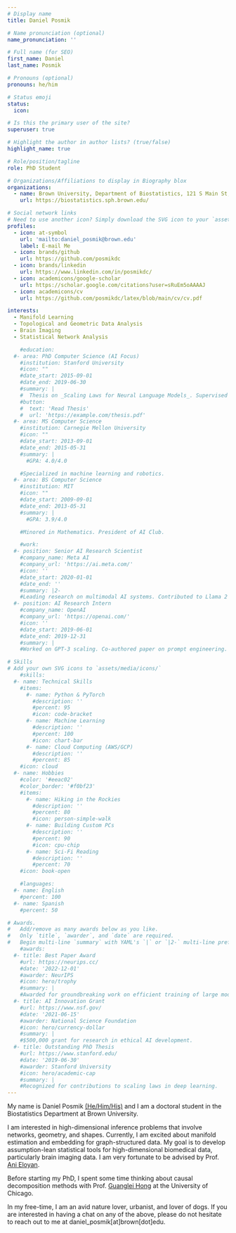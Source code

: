 ```yaml
---
# Display name
title: Daniel Posmik

# Name pronunciation (optional)
name_pronunciation: ''

# Full name (for SEO)
first_name: Daniel
last_name: Posmik

# Pronouns (optional)
pronouns: he/him

# Status emoji
status:
  icon: 

# Is this the primary user of the site?
superuser: true

# Highlight the author in author lists? (true/false)
highlight_name: true

# Role/position/tagline
role: PhD Student

# Organizations/Affiliations to display in Biography blox
organizations:
  - name: Brown University, Department of Biostatistics, 121 S Main St, Providence, RI 02903
    url: https://biostatistics.sph.brown.edu/

# Social network links
# Need to use another icon? Simply download the SVG icon to your `assets/media/icons/` folder.
profiles:
  - icon: at-symbol
    url: 'mailto:daniel_posmik@brown.edu'
    label: E-mail Me
  - icon: brands/github
    url: https://github.com/posmikdc
  - icon: brands/linkedin
    url: https://www.linkedin.com/in/posmikdc/
  - icon: academicons/google-scholar
    url: https://scholar.google.com/citations?user=sRuEm5oAAAAJ
  - icon: academicons/cv
    url: https://github.com/posmikdc/latex/blob/main/cv/cv.pdf

interests:
  - Manifold Learning
  - Topological and Geometric Data Analysis
  - Brain Imaging
  - Statistical Network Analysis

    #education:
  #- area: PhD Computer Science (AI Focus)
    #institution: Stanford University
    #icon: ""
    #date_start: 2015-09-01
    #date_end: 2019-06-30
    #summary: |
    #  Thesis on _Scaling Laws for Neural Language Models_. Supervised by Prof. Andrew Ng. Published 5 papers in NeurIPS and ICML, with 2 best paper awards.
    #button:
    #  text: 'Read Thesis'
    #  url: 'https://example.com/thesis.pdf'
  #- area: MS Computer Science
    #institution: Carnegie Mellon University
    #icon: ""
    #date_start: 2013-09-01
    #date_end: 2015-05-31
    #summary: |
      #GPA: 4.0/4.0

    #Specialized in machine learning and robotics.
  #- area: BS Computer Science
    #institution: MIT
    #icon: ""
    #date_start: 2009-09-01
    #date_end: 2013-05-31
    #summary: |
      #GPA: 3.9/4.0

    #Minored in Mathematics. President of AI Club.

    #work:
  #- position: Senior AI Research Scientist
    #company_name: Meta AI
    #company_url: 'https://ai.meta.com/'
    #icon: ''
    #date_start: 2020-01-01
    #date_end: ''
    #summary: |2-
    #Leading research on multimodal AI systems. Contributed to Llama 2 and other open-source models. 50+ citations in 3 years.
  #- position: AI Research Intern
    #company_name: OpenAI
    #company_url: 'https://openai.com/'
    #icon: ''
    #date_start: 2019-06-01
    #date_end: 2019-12-31
    #summary: |
    #Worked on GPT-3 scaling. Co-authored paper on prompt engineering.

# Skills
# Add your own SVG icons to `assets/media/icons/`
    #skills:
  #- name: Technical Skills
    #items:
      #- name: Python & PyTorch
        #description: ''
        #percent: 95
        #icon: code-bracket
      #- name: Machine Learning
        #description: ''
        #percent: 100
        #icon: chart-bar
      #- name: Cloud Computing (AWS/GCP)
        #description: ''
        #percent: 85
    #icon: cloud
  #- name: Hobbies
    #color: '#eeac02'
    #color_border: '#f0bf23'
    #items:
      #- name: Hiking in the Rockies
        #description: ''
        #percent: 80
        #icon: person-simple-walk
      #- name: Building Custom PCs
        #description: ''
        #percent: 90
        #icon: cpu-chip
      #- name: Sci-Fi Reading
        #description: ''
        #percent: 70
    #icon: book-open

    #languages:
  #- name: English
    #percent: 100
  #- name: Spanish
    #percent: 50

# Awards.
#   Add/remove as many awards below as you like.
#   Only `title`, `awarder`, and `date` are required.
#   Begin multi-line `summary` with YAML's `|` or `|2-` multi-line prefix and indent 2 spaces below.
    #awards:
  #- title: Best Paper Award
    #url: https://neurips.cc/
    #date: '2022-12-01'
    #awarder: NeurIPS
    #icon: hero/trophy
    #summary: |
    #Awarded for groundbreaking work on efficient training of large models.
  #- title: AI Innovation Grant
    #url: https://www.nsf.gov/
    #date: '2021-06-15'
    #awarder: National Science Foundation
    #icon: hero/currency-dollar
    #summary: |
    #$500,000 grant for research in ethical AI development.
  #- title: Outstanding PhD Thesis
    #url: https://www.stanford.edu/
    #date: '2019-06-30'
    #awarder: Stanford University
    #icon: hero/academic-cap
    #summary: |
    #Recognized for contributions to scaling laws in deep learning.
---
```


My name is Daniel Posmik [(He/Him/His)](https://pronouns.org/what-and-why) and I am a doctoral student in the Biostatistics Department at Brown University.

I am interested in high-dimensional inference problems that involve networks, geometry, and shapes. Currently, I am excited about manifold estimation and embedding for graph-structured data. My goal is to develop assumption-lean statistical tools for high-dimensional biomedical data, particularly brain imaging data. I am very fortunate to be advised by Prof. [Ani Eloyan](https://www.anieloyan.com/). 

Before starting my PhD, I spent some time thinking about causal decomposition methods with Prof. [Guanglei Hong](https://humdev.uchicago.edu/directory/guanglei-hong) at the University of Chicago. 

In my free-time, I am an avid nature lover, urbanist, and lover of dogs. If you are interested in having a chat on any of the above, please do not hesitate to reach out to me at daniel_posmik[at]brown[dot]edu.
